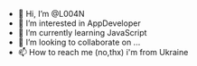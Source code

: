 - 👋 Hi, I’m @L004N
- 👀 I’m interested in AppDeveloper
- 🌱 I’m currently learning JavaScript
- 💞️ I’m looking to collaborate on ...
- 📫 How to reach me (no,thx)
i'm from Ukraine
